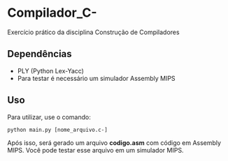 # Compilador_C-
Exercício prático da disciplina Construção de Compiladores

## Dependências

- PLY (Python Lex-Yacc) 
- Para testar é necessário um simulador Assembly MIPS

## Uso

Para utilizar, use o comando:

```
python main.py [nome_arquivo.c-]
```

Após isso, será gerado um arquivo **codigo.asm** com código em Assembly MIPS.
Você pode testar esse arquivo em um simulador MIPS.

